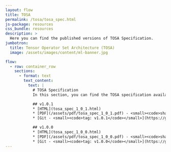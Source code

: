 ```yaml
---
layout: flow
title: TOSA
permalink: /tosa/tosa_spec.html
js-package: resources
css_bundle: resources
description: >
  Here you can find the published versions of TOSA Specification.
jumbotron:
  title: Tensor Operator Set Architecture (TOSA)
  image: /assets/images/content/ml-banner.jpg

flow:
  - row: container_row
    sections:
      - format: text
        text_content:
          text: |
            # TOSA Specification
            In this section, you can find the TOSA specification available in both HTML and PDF formats.

            ## v1.0.1
            * [HTML](tosa_spec_1_0_1.html)
            * [PDF](/assets/pdf/tosa_spec_1_0_1.pdf) - <small><code>sha256: c2822e0e9a1184b67081bb923090a38c944e26ab974dd573d8d4bfa23aa39909</code></small>
            * [Git - <small><code>tag: v1.0.1</code></small>](https://gitlab.arm.com/tosa/tosa-specification/-/tree/v1.0.1)

            ## v1.0.0
            * [HTML](tosa_spec_1_0_0.html)
            * [PDF](/assets/pdf/tosa_spec_1_0_0.pdf) - <small><code>sha256: ec1454f9778be060f3efc4f46ab8bcb4d7493618eb43ce19a0680a4806bd010a</code></small>
            * [Git - <small><code>tag: v1.0.0</code></small>](https://gitlab.arm.com/tosa/tosa-specification/-/tree/v1.0.0)
---
```

